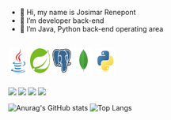 - 👋 Hi, my name is Josimar Renepont
- 👀 I’m developer back-end
- 🌱 I’m Java, Python back-end operating area

<div style="display: inline_block"><br>
<img align="center" alt="renepont-Java" height="50" width="40" src="https://raw.githubusercontent.com/devicons/devicon/master/icons/java/java-original.svg">
<img align="center" alt="renepont-Spring" height="50" width="40" src="https://raw.githubusercontent.com/devicons/devicon/master/icons/spring/spring-original.svg">
<img align="center" alt="renepont-PostgreSQL" height="50" width="40" src="https://raw.githubusercontent.com/devicons/devicon/master/icons/postgresql/postgresql-original.svg">
<img align="center" alt="renepont-MongoDB" height="50" width="40" src="https://raw.githubusercontent.com/devicons/devicon/master/icons/mongodb/mongodb-original.svg">
<img align="center" alt="renepont-Python" height="50" width="40" src="https://raw.githubusercontent.com/devicons/devicon/master/icons/python/python-original.svg">
</div>
  
  ##
 
<div> 
  <a href = "mailto:contatorajnrenepont@gmail.com"><img src="https://img.shields.io/badge/-Gmail-%23333?style=for-the-badge&logo=gmail&logoColor=white" target="_blank"></a>
  <a href = "mailto:contatorajnrenepont@hotmail.com"><img src="https://img.shields.io/badge/-Hotmail-%23333?style=for-the-badge&logo=hotmail&logoColor=white" target="_blank"></a>
  <a href="https://www.linkedin.com/in/josimar-renepont/" target="_blank"><img src="https://img.shields.io/badge/-LinkedIn-%230077B5?style=for-the-badge&logo=linkedin&logoColor=white" target="_blank"></a> 
 <a href="https://instagram.com/renepontdossantos" target="_blank"><img src="https://img.shields.io/badge/-Instagram-%23E4405F?style=for-the-badge&logo=instagram&logoColor=white" target="_blank"></a>
</div>

![Anurag's GitHub stats](https://github-readme-stats.vercel.app/api?username=josimarrenepont&show_icons=true&theme=radical)
![Top Langs](https://github-readme-stats.vercel.app/api/top-langs/?username=josimarrenepont&layout=compact)
 
<!---
josimarrenepont/josimarrenepont is a ✨ special ✨ repository because its `README.md` (this file) appears on your GitHub profile.
You can click the Preview link to take a look at your changes.
--->
